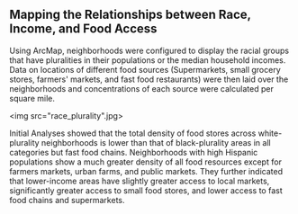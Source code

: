## Mapping the Relationships between Race, Income, and Food Access

<p> Using ArcMap, neighborhoods were configured to display the racial groups that have pluralities in their populations or the median household incomes. Data on locations of different food sources (Supermarkets, small grocery stores, farmers' markets, and fast food restaurants) were then laid over the neighborhoods and concentrations of each source were calculated per square mile.
 
<img src="race_plurality".jpg>
  
Initial Analyses showed that the total density of food stores across white-plurality neighborhoods is lower than that of black-plurality areas in all categories but fast food chains.  Neighborhoods with high Hispanic populations show a much greater density of all food resources except for farmers markets, urban farms, and public markets.
They further indicated that lower-income areas have slightly greater access to local markets, significantly greater access to small food stores, and lower access to fast food chains and supermarkets.


